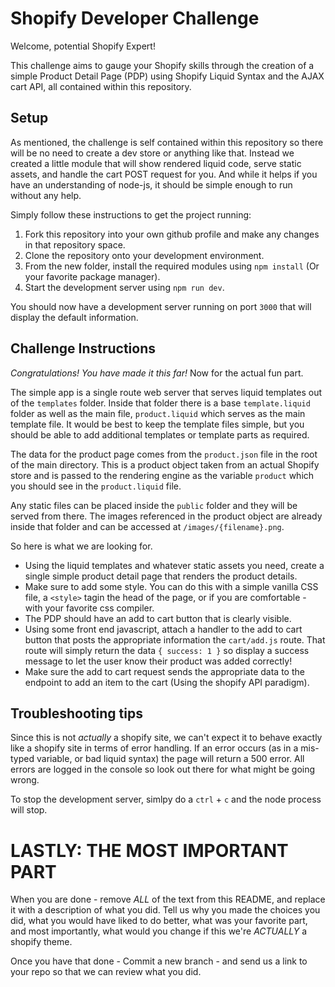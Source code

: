 # Shopify Developer Challenge

Welcome, potential Shopify Expert!

This challenge aims to gauge your Shopify skills through the creation of a simple Product Detail Page (PDP) using Shopify Liquid Syntax and the AJAX cart API, all contained within this repository.
## Setup

As mentioned, the challenge is self contained within this repository so there will be no need to create a dev store or anything like that. Instead we created a little module that will show rendered liquid code, serve static assets, and handle the cart POST request for you. And while it helps if you have an understanding of node-js, it should be simple enough to run without any help.

Simply follow these instructions to get the project running:

1. Fork this repository into your own github profile and make any changes in that repository space.
2. Clone the repository onto your development environment.
3. From the new folder, install the required modules using `npm install` (Or your favorite package manager).
4. Start the development server using `npm run dev`.

You should now have a development server running on port `3000` that will display the default information.

## Challenge Instructions

*Congratulations! You have made it this far!* Now for the actual fun part.

The simple app is a single route web server that serves liquid templates out of the `templates` folder. Inside that folder there is a base `template.liquid` folder as well as the main file, `product.liquid` which serves as the main template file. It would be best to keep the template files simple, but you should be able to add additional templates or template parts as required.

The data for the product page comes from the `product.json` file in the root of the main directory. This is a product object taken from an actual Shopify store and is passed to the rendering engine as the variable `product` which you should see in the `product.liquid` file.

Any static files can be placed inside the `public` folder and they will be served from there. The images referenced in the product object are already inside that folder and can be accessed at `/images/{filename}.png`.

So here is what we are looking for.

* Using the liquid templates and whatever static assets you need, create a single simple product detail page that renders the product details.
* Make sure to add some style. You can do this with a simple vanilla CSS file, a `<style>` tagin the head of the page, or if you are comfortable - with your favorite css compiler.
* The PDP should have an add to cart button that is clearly visible.
* Using some front end javascript, attach a handler to the add to cart button that posts the appropriate information the `cart/add.js` route. That route will simply return the data `{ success: 1 }` so display a success message to let the user know their product was added correctly!
* Make sure the add to cart request sends the appropriate data to the endpoint to add an item to the cart (Using the shopify API paradigm).


## Troubleshooting tips

Since this is not _actually_ a shopify site, we can't expect it to behave exactly like a shopify site in terms of error handling. If an error occurs (as in a mis-typed variable, or bad liquid syntax) the page will return a 500 error. All errors are logged in the console so look out there for what might be going wrong. 

To stop the development server, simlpy do a `ctrl` + `c` and the node process will stop.

# LASTLY: THE MOST IMPORTANT PART

When you are done - remove _ALL_ of the text from this README, and replace it with a description of what you did. Tell us why you made the choices you did, what you would have liked to do better, what was your favorite part, and most importantly, what would you change if this we're _ACTUALLY_ a shopify theme.

Once you have that done - Commit a new branch - and send us a link to your repo so that we can review what you did.
